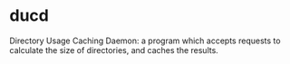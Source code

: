 # ducd
Directory Usage Caching Daemon: a program which accepts requests to calculate the size of directories, and caches the results.
